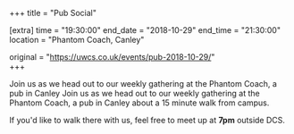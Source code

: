 +++
title = "Pub Social"

[extra]
time = "19:30:00"
end_date = "2018-10-29"
end_time = "21:30:00"
location = "Phantom Coach, Canley"

original = "https://uwcs.co.uk/events/pub-2018-10-29/"    
+++

Join us as we head out to our weekly gathering at the Phantom Coach, a pub in Canley Join us as we head out to our weekly gathering at the Phantom Coach, a pub in Canley about a 15 minute walk from campus.

If you'd like to walk there with us, feel free to meet up at **7pm** outside DCS.

